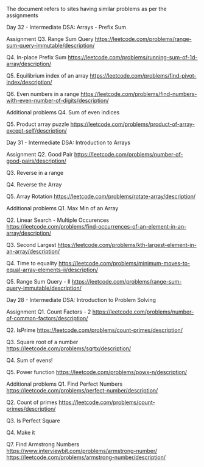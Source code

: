The document refers to sites having similar problems as per the assignments

Day 32 - Intermediate DSA: Arrays - Prefix Sum

Assignment
Q3. Range Sum Query
https://leetcode.com/problems/range-sum-query-immutable/description/

Q4. In-place Prefix Sum
https://leetcode.com/problems/running-sum-of-1d-array/description/

Q5. Equilibrium index of an array
https://leetcode.com/problems/find-pivot-index/description/

Q6. Even numbers in a range
https://leetcode.com/problems/find-numbers-with-even-number-of-digits/description/

Additional problems
Q4. Sum of even indices

Q5. Product array puzzle
https://leetcode.com/problems/product-of-array-except-self/description/

Day 31 - Intermediate DSA: Introduction to Arrays

Assignment
Q2. Good Pair
https://leetcode.com/problems/number-of-good-pairs/description/

Q3. Reverse in a range

Q4. Reverse the Array

Q5. Array Rotation
https://leetcode.com/problems/rotate-array/description/

Additional problems
Q1. Max Min of an Array

Q2. Linear Search - Multiple Occurences
https://leetcode.com/problems/find-occurrences-of-an-element-in-an-array/description/

Q3. Second Largest
https://leetcode.com/problems/kth-largest-element-in-an-array/description/

Q4. Time to equality
https://leetcode.com/problems/minimum-moves-to-equal-array-elements-ii/description/

Q5. Range Sum Query - II
https://leetcode.com/problems/range-sum-query-immutable/description/


Day 28 - Intermediate DSA: Introduction to Problem Solving

Assignment
Q1. Count Factors - 2
https://leetcode.com/problems/number-of-common-factors/description/

Q2. IsPrime
https://leetcode.com/problems/count-primes/description/

Q3. Square root of a number
https://leetcode.com/problems/sqrtx/description/

Q4. Sum of evens!

Q5. Power function
https://leetcode.com/problems/powx-n/description/

Additional problems
Q1. Find Perfect Numbers
https://leetcode.com/problems/perfect-number/description/

Q2. Count of primes
https://leetcode.com/problems/count-primes/description/

Q3. Is Perfect Square

Q4. Make it

Q7. Find Armstrong Numbers
https://www.interviewbit.com/problems/armstrong-number/
https://leetcode.com/problems/armstrong-number/description/